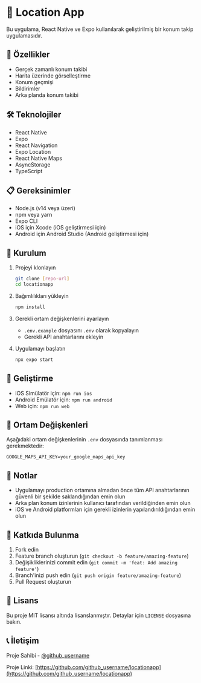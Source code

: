 # 📍 Location App

Bu uygulama, React Native ve Expo kullanılarak geliştirilmiş bir konum takip uygulamasıdır.

## 🚀 Özellikler

- Gerçek zamanlı konum takibi
- Harita üzerinde görselleştirme
- Konum geçmişi
- Bildirimler
- Arka planda konum takibi

## 🛠 Teknolojiler

- React Native
- Expo
- React Navigation
- Expo Location
- React Native Maps
- AsyncStorage
- TypeScript

## 📋 Gereksinimler

- Node.js (v14 veya üzeri)
- npm veya yarn
- Expo CLI
- iOS için Xcode (iOS geliştirmesi için)
- Android için Android Studio (Android geliştirmesi için)

## 🔧 Kurulum

1. Projeyi klonlayın
   ```bash
   git clone [repo-url]
   cd locationapp
   ```

2. Bağımlılıkları yükleyin
   ```bash
   npm install
   ```

3. Gerekli ortam değişkenlerini ayarlayın
   - `.env.example` dosyasını `.env` olarak kopyalayın
   - Gerekli API anahtarlarını ekleyin

4. Uygulamayı başlatın
   ```bash
   npx expo start
   ```

## 📱 Geliştirme

- iOS Simülatör için: `npm run ios`
- Android Emülatör için: `npm run android`
- Web için: `npm run web`

## 🔑 Ortam Değişkenleri

Aşağıdaki ortam değişkenlerinin `.env` dosyasında tanımlanması gerekmektedir:

```
GOOGLE_MAPS_API_KEY=your_google_maps_api_key
```

## 📝 Notlar

- Uygulamayı production ortamına almadan önce tüm API anahtarlarının güvenli bir şekilde saklandığından emin olun
- Arka plan konum izinlerinin kullanıcı tarafından verildiğinden emin olun
- iOS ve Android platformları için gerekli izinlerin yapılandırıldığından emin olun

## 🤝 Katkıda Bulunma

1. Fork edin
2. Feature branch oluşturun (`git checkout -b feature/amazing-feature`)
3. Değişikliklerinizi commit edin (`git commit -m 'feat: Add amazing feature'`)
4. Branch'inizi push edin (`git push origin feature/amazing-feature`)
5. Pull Request oluşturun

## 📄 Lisans

Bu proje MIT lisansı altında lisanslanmıştır. Detaylar için `LICENSE` dosyasına bakın.

## 📞 İletişim

Proje Sahibi - [@github_username](https://github.com/github_username)

Proje Linki: [https://github.com/github_username/locationapp](https://github.com/github_username/locationapp)
